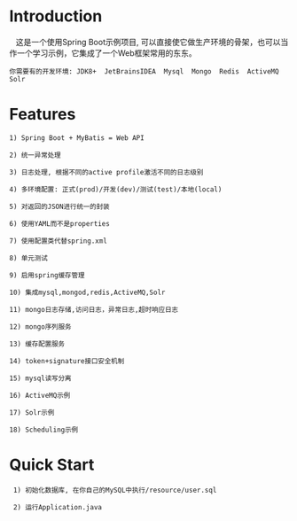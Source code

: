 # Introduction
    这是一个使用Spring Boot示例项目, 可以直接使它做生产环境的骨架，也可以当作一个学习示例，它集成了一个Web框架常用的东东。

    你需要有的开发环境: JDK8+  JetBrainsIDEA  Mysql  Mongo  Redis  ActiveMQ  Solr


# Features
    1) Spring Boot + MyBatis = Web API

    2) 统一异常处理

    3) 日志处理, 根据不同的active profile激活不同的日志级别

    4) 多环境配置: 正式(prod)/开发(dev)/测试(test)/本地(local)

    5) 对返回的JSON进行统一的封装

    6) 使用YAML而不是properties

    7) 使用配置类代替spring.xml

    8) 单元测试
    
    9) 启用spring缓存管理
    
    10) 集成mysql,mongod,redis,ActiveMQ,Solr
    
    11) mongo日志存储,访问日志，异常日志,超时响应日志
    
    12) mongo序列服务
    
    13) 缓存配置服务

    14) token+signature接口安全机制
    
    15) mysql读写分离
    
    16) ActiveMQ示例
    
    17) Solr示例
    
    18) Scheduling示例

# Quick Start
     1) 初始化数据库, 在你自己的MySQL中执行/resource/user.sql

     2) 运行Application.java
